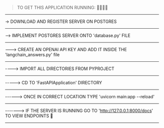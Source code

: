 > TO GET THIS APPLICATION RUNNING: 🏃‍♂️🏃‍♀️

--------------------------------------------------------------------------------------------------------

-> DOWNLOAD AND REGISTER SERVER ON POSTGRES 

--------------------------------------------------------------------------------------------------------

--> IMPLEMENT POSTGRES SERVER ONTO 'database.py' FILE 

--------------------------------------------------------------------------------------------------------

---> CREATE AN OPENAI API KEY AND ADD IT INSIDE THE 'langchain_answers.py' file 

--------------------------------------------------------------------------------------------------------

----> IMPORT ALL DIRECTORIES FROM PYPROJECT 

--------------------------------------------------------------------------------------------------------

-----> CD TO 'FastAPIApplication' DIRECTORY

--------------------------------------------------------------------------------------------------------

------> ONCE IN CORRECT LOCATION TYPE 'uvicorn main:app --reload'

--------------------------------------------------------------------------------------------------------

-------> IF THE SERVER IS RUNNING GO TO 'http://127.0.0.1:8000/docs' TO VIEW ENDPOINTS 🎥

--------------------------------------------------------------------------------------------------------
